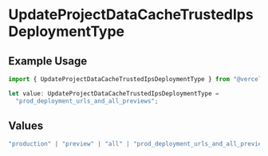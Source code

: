 # UpdateProjectDataCacheTrustedIpsDeploymentType

## Example Usage

```typescript
import { UpdateProjectDataCacheTrustedIpsDeploymentType } from "@vercel/sdk/models/updateprojectdatacacheop.js";

let value: UpdateProjectDataCacheTrustedIpsDeploymentType =
  "prod_deployment_urls_and_all_previews";
```

## Values

```typescript
"production" | "preview" | "all" | "prod_deployment_urls_and_all_previews"
```